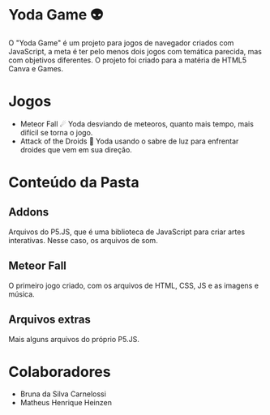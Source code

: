 # Yoda Game 👽

O "Yoda Game" é um projeto para jogos de navegador criados com JavaScript, a meta é ter pelo menos dois jogos com temática parecida, mas com objetivos diferentes. O projeto foi criado para a matéria de HTML5 Canva e Games.

# Jogos

* Meteor Fall ☄ Yoda desviando de meteoros, quanto mais tempo, mais difícil se torna o jogo.
* Attack of the Droids 🤖 Yoda usando o sabre de luz para enfrentar droides que vem em sua direção.

# Conteúdo da Pasta
## Addons
Arquivos do P5.JS, que é uma biblioteca de JavaScript para criar artes interativas. Nesse caso, os arquivos de som.
## Meteor Fall
O primeiro jogo criado, com os arquivos de HTML, CSS, JS e as imagens e música.
## Arquivos extras
Mais alguns arquivos do próprio P5.JS.

# Colaboradores
- Bruna da Silva Carnelossi
- Matheus Henrique Heinzen

